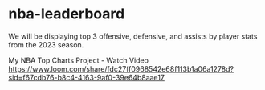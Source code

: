 # nba-leaderboard

We will be displaying top 3 offensive, defensive, and assists by player stats from the 2023 season.

My NBA Top Charts Project - Watch Video
https://www.loom.com/share/fdc27ff0968542e68f113b1a06a1278d?sid=f67cdb76-b8c4-4163-9af0-39e64b8aae17
